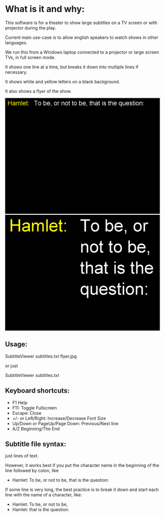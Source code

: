 # What is it and why:

This software is for a theater to show large subtitles on a TV screen or with projector during the  play.

Current main use-case is to allow english speakers to watch shows in other languages. 

We run this from a Windows laptop connected to a projector or large screen TVs, in full screen mode.

It shows one line at a time, but breaks it down into multiple lines if necessary.

It shows white and yellow letters on a black background.

It also shows a flyer of the show.

![Small font](screen_1.png "Small font")
![Very larger font](screen_2.png "Very larger font")


## Usage:

SubtitleViewer subtitles.txt flyer.jpg

or just

SubtitleViewer subtitles.txt

## Keyboard shortcuts: 

- F1 Help
- F11: Toggle Fullscreen
- Escape: Close
- +/- or Left/Right: Increase/Decrease Font Size
- Up/Down or PageUp/Page Down: Previous/Next line
- A/Z Beginning/The End

## Subtitle file syntax:

just lines of text.

However, it works best if you put the character name in the beginning of the line followed by colon, like

- Hamlet: To be, or not to be, that is the question:

If some line is very long, the best practice is to break it down and start each line with the name of a character, like:

- Hamlet: To be, or not to be, 
- Hamlet: that is the question:
